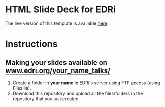 # HTML Slide Deck for EDRi

The live version of this template is available [here](http://www.privacypies.org/edri-slide-deck-template/).

# Instructions
## Making your slides available on www.edri.org/your_name_talks/
1. Create a folder in **your name** in EDRi's server using FTP access (using Filezilla). 
2. Download this repository and upload all the files/folders in the repository that you just created.
